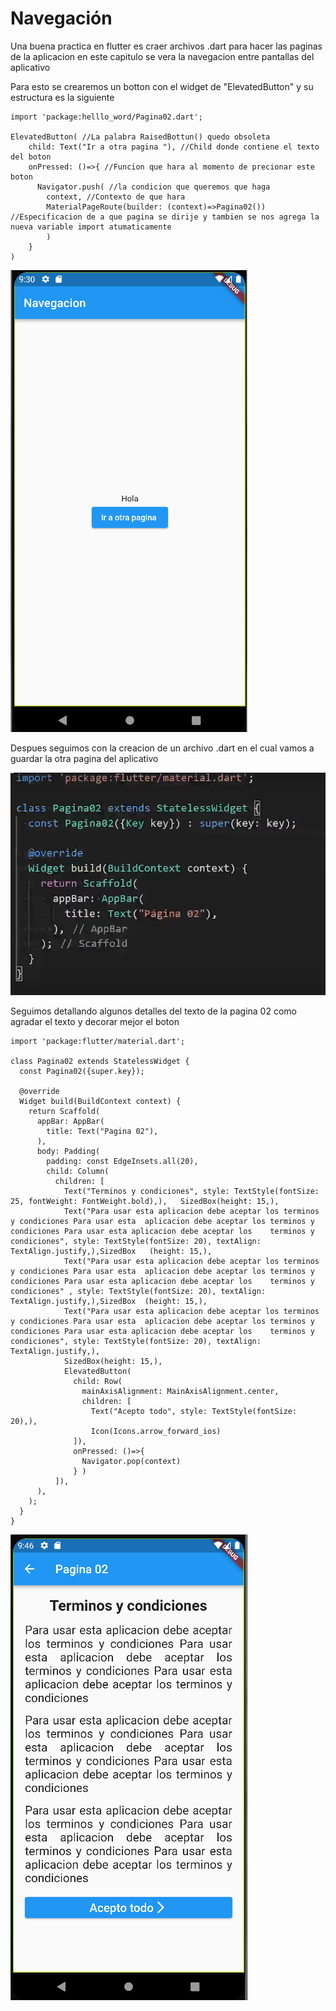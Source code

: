 #  Navegación 

Una buena practica en flutter es craer archivos .dart para hacer las paginas de la aplicacion en este capitulo se vera la navegacion entre pantallas del aplicativo 

Para esto se crearemos un botton con el widget de  "ElevatedButton" y su estructura es la siguiente 

    import 'package:helllo_word/Pagina02.dart';

    ElevatedButton( //La palabra RaisedBottun() quedo obsoleta 
        child: Text("Ir a otra pagina "), //Child donde contiene el texto del boton
        onPressed: ()=>{ //Funcion que hara al momento de precionar este boton 
          Navigator.push( //la condicion que queremos que haga 
            context, //Contexto de que hara 
            MaterialPageRoute(builder: (context)=>Pagina02()) //Especificacion de a que pagina se dirije y tambien se nos agrega la nueva variable import atumaticamente 
            )
        }
    )

![img](./Ejmplo-Boton.png)

Despues seguimos con la creacion de un archivo .dart en el cual vamos a guardar la otra pagina del aplicativo 

![img](Ejemplo%202%20pagina.png)

Seguimos detallando algunos detalles del texto de la pagina 02 como agradar el texto y decorar mejor el boton

    import 'package:flutter/material.dart';
    
    class Pagina02 extends StatelessWidget {
      const Pagina02({super.key});
    
      @override
      Widget build(BuildContext context) {
        return Scaffold(
          appBar: AppBar(
            title: Text("Pagina 02"),
          ),
          body: Padding(
            padding: const EdgeInsets.all(20),
            child: Column(
              children: [
                Text("Terminos y condiciones", style: TextStyle(fontSize: 25, fontWeight: FontWeight.bold),),   SizedBox(height: 15,),
                Text("Para usar esta aplicacion debe aceptar los terminos y condiciones Para usar esta  aplicacion debe aceptar los terminos y condiciones Para usar esta aplicacion debe aceptar los    terminos y condiciones", style: TextStyle(fontSize: 20), textAlign: TextAlign.justify,),SizedBox   (height: 15,),
                Text("Para usar esta aplicacion debe aceptar los terminos y condiciones Para usar esta  aplicacion debe aceptar los terminos y condiciones Para usar esta aplicacion debe aceptar los    terminos y condiciones" , style: TextStyle(fontSize: 20), textAlign: TextAlign.justify,),SizedBox  (height: 15,),
                Text("Para usar esta aplicacion debe aceptar los terminos y condiciones Para usar esta  aplicacion debe aceptar los terminos y condiciones Para usar esta aplicacion debe aceptar los    terminos y condiciones", style: TextStyle(fontSize: 20), textAlign: TextAlign.justify,),
                SizedBox(height: 15,),
                ElevatedButton(
                  child: Row(
                    mainAxisAlignment: MainAxisAlignment.center,
                    children: [
                      Text("Acepto todo", style: TextStyle(fontSize: 20),),
                      Icon(Icons.arrow_forward_ios)
                  ]), 
                  onPressed: ()=>{
                    Navigator.pop(context)
                  } )
              ]),
          ),
        );
      }
    }

![img](./ResultadoFinal02.png)